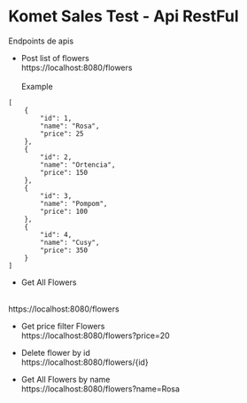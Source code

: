 # Komet Sales Test - Api RestFul

Endpoints de apis

* Post list of flowers
  <br>
  https://localhost:8080/flowers
  <br>  
  Example
```
[
    {
        "id": 1,
        "name": "Rosa",
        "price": 25
    },
    {
        "id": 2,
        "name": "Ortencia",
        "price": 150
    },
    {
        "id": 3,
        "name": "Pompom",
        "price": 100
    },
    {
        "id": 4,
        "name": "Cusy",
        "price": 350
    }
]
```

* Get All Flowers
<br>
https://localhost:8080/flowers

* Get price filter Flowers
  <br>
  https://localhost:8080/flowers?price=20

* Delete flower by id
  <br>
  https://localhost:8080/flowers/{id}

* Get All Flowers by name
  <br>
  https://localhost:8080/flowers?name=Rosa